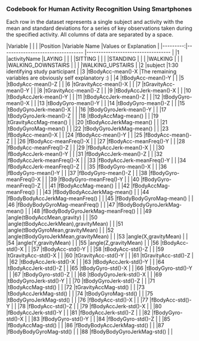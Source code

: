 ### Codebook for Human Activity Recognition Using Smartphones

Each row in the dataset represents a single subject and activity with the mean and standard deviations for a series of key observations taken during the specified activity. All columns of data are separated by a space.

|Variable  |                                      |                                                               |
|Position  |Variable Name                         |Values or Explanation                                          |
|---------:|----------------------------------    |-----------------------------------                            |
|1         |activityName                          |LAYING                                                         |
|          |                                      |SITTING                                                        |
|          |                                      |STANDING                                                       |
|          |                                      |WALKING                                                        |
|          |                                      |WALKING_DOWNSTAIRS                                             |
|          |                                      |WALKING_UPSTAIRS                                               |
|2         |subject                               |1:30 identifying study participant                             |
|3         |tBodyAcc-mean()-X                     |The remaining variables are obviously self explanatory :)      |
|4         |tBodyAcc-mean()-Y                     |                                                               |
|5         |tBodyAcc-mean()-Z                     |                                                               |
|6         |tGravityAcc-mean()-X                  |                                                               |
|7         |tGravityAcc-mean()-Y                  |                                                               |
|8         |tGravityAcc-mean()-Z                  |                                                               |
|9         |tBodyAccJerk-mean()-X                 |                                                               |
|10        |tBodyAccJerk-mean()-Y                 |                                                               |
|11        |tBodyAccJerk-mean()-Z                 |                                                               |
|12        |tBodyGyro-mean()-X                    |                                                               |
|13        |tBodyGyro-mean()-Y                    |                                                               |
|14        |tBodyGyro-mean()-Z                    |                                                               |
|15        |tBodyGyroJerk-mean()-X                |                                                               |
|16        |tBodyGyroJerk-mean()-Y                |                                                               |
|17        |tBodyGyroJerk-mean()-Z                |                                                               |
|18        |tBodyAccMag-mean()                    |                                                               |
|19        |tGravityAccMag-mean()                 |                                                               |
|20        |tBodyAccJerkMag-mean()                |                                                               |
|21        |tBodyGyroMag-mean()                   |                                                               |
|22        |tBodyGyroJerkMag-mean()               |                                                               |
|23        |fBodyAcc-mean()-X                     |                                                               |
|24        |fBodyAcc-mean()-Y                     |                                                               |
|25        |fBodyAcc-mean()-Z                     |                                                               |
|26        |fBodyAcc-meanFreq()-X                 |                                                               |
|27        |fBodyAcc-meanFreq()-Y                 |                                                               |
|28        |fBodyAcc-meanFreq()-Z                 |                                                               |
|29        |fBodyAccJerk-mean()-X                 |                                                               |
|30        |fBodyAccJerk-mean()-Y                 |                                                               |
|31        |fBodyAccJerk-mean()-Z                 |                                                               |
|32        |fBodyAccJerk-meanFreq()-X             |                                                               |
|33        |fBodyAccJerk-meanFreq()-Y             |                                                               |
|34        |fBodyAccJerk-meanFreq()-Z             |                                                               |
|35        |fBodyGyro-mean()-X                    |                                                               |
|36        |fBodyGyro-mean()-Y                    |                                                               |
|37        |fBodyGyro-mean()-Z                    |                                                               |
|38        |fBodyGyro-meanFreq()-X                |                                                               |
|39        |fBodyGyro-meanFreq()-Y                |                                                               |
|40        |fBodyGyro-meanFreq()-Z                |                                                               |
|41        |fBodyAccMag-mean()                    |                                                               |
|42        |fBodyAccMag-meanFreq()                |                                                               |
|43        |fBodyBodyAccJerkMag-mean()            |                                                               |
|44        |fBodyBodyAccJerkMag-meanFreq()        |                                                               |
|45        |fBodyBodyGyroMag-mean()               |                                                               |
|46        |fBodyBodyGyroMag-meanFreq()           |                                                               |
|47        |fBodyBodyGyroJerkMag-mean()           |                                                               |
|48        |fBodyBodyGyroJerkMag-meanFreq()       |                                                               |
|49        |angle(tBodyAccMean,gravity)           |                                                               |
|50        |angle(tBodyAccJerkMean),gravityMean)  |                                                               |
|51        |angle(tBodyGyroMean,gravityMean)      |                                                               |
|52        |angle(tBodyGyroJerkMean,gravityMean)  |                                                               |
|53        |angle(X,gravityMean)                  |                                                               |
|54        |angle(Y,gravityMean)                  |                                                               |
|55        |angle(Z,gravityMean)                  |                                                               |
|56        |tBodyAcc-std()-X                      |                                                               |
|57        |tBodyAcc-std()-Y                      |                                                               |
|58        |tBodyAcc-std()-Z                      |                                                               |
|59        |tGravityAcc-std()-X                   |                                                               |
|60        |tGravityAcc-std()-Y                   |                                                               |
|61        |tGravityAcc-std()-Z                   |                                                               |
|62        |tBodyAccJerk-std()-X                  |                                                               |
|63        |tBodyAccJerk-std()-Y                  |                                                               |
|64        |tBodyAccJerk-std()-Z                  |                                                               |
|65        |tBodyGyro-std()-X                     |                                                               |
|66        |tBodyGyro-std()-Y                     |                                                               |
|67        |tBodyGyro-std()-Z                     |                                                               |
|68        |tBodyGyroJerk-std()-X                 |                                                               |
|69        |tBodyGyroJerk-std()-Y                 |                                                               |
|70        |tBodyGyroJerk-std()-Z                 |                                                               |
|71        |tBodyAccMag-std()                     |                                                               |
|72        |tGravityAccMag-std()                  |                                                               |
|73        |tBodyAccJerkMag-std()                 |                                                               |
|74        |tBodyGyroMag-std()                    |                                                               |
|75        |tBodyGyroJerkMag-std()                |                                                               |
|76        |fBodyAcc-std()-X                      |                                                               |
|77        |fBodyAcc-std()-Y                      |                                                               |
|78        |fBodyAcc-std()-Z                      |                                                               |
|79        |fBodyAccJerk-std()-X                  |                                                               |
|80        |fBodyAccJerk-std()-Y                  |                                                               |
|81        |fBodyAccJerk-std()-Z                  |                                                               |
|82        |fBodyGyro-std()-X                     |                                                               |
|83        |fBodyGyro-std()-Y                     |                                                               |
|84        |fBodyGyro-std()-Z                     |                                                               |
|85        |fBodyAccMag-std()                     |                                                               |
|86        |fBodyBodyAccJerkMag-std()             |                                                               |
|87        |fBodyBodyGyroMag-std()                |                                                               |
|88        |fBodyBodyGyroJerkMag-std()            |                                                               |

